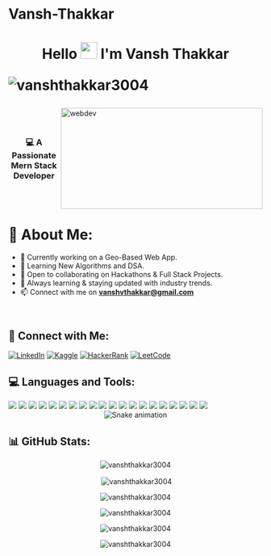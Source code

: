 
# Vansh-Thakkar
<h1 align="center">
    Hello
    <img src="https://media.giphy.com/media/hvRJCLFzcasrR4ia7z/giphy.gif" height="33px" width="33px">
    I'm <b>Vansh Thakkar</b>
    <p align="left"> <img src="https://komarev.com/ghpvc/?username=vanshthakkar3004&label=Profile%20views&color=0e75b6&style=flat" alt="vanshthakkar3004" /> </p>
</h1>
<img align="right" alt="webdev" height="200" width="400"src="https://media1.tenor.com/m/zzntm2_9B3gAAAAd/hacker.gif">
<br>
<br>
<h3 align="center">💻 A Passionate Mern Stack Developer</h3>
    <br>
    <br>

# 🌟 About Me:
- 🔭 Currently working on a Geo-Based Web App.
- 🌱 Learning New Algorithms and DSA.
- 👯 Open to collaborating on Hackathons & Full Stack Projects.
- 🚀 Always learning & staying updated with industry trends.
- 📫 Connect with me on **vanshvthakkar@gmail.com**
<br>

## 🔗 Connect with Me:
[![LinkedIn](https://img.shields.io/badge/-LinkedIn-0077B5?style=for-the-badge&logo=linkedin&logoColor=white)](https://www.linkedin.com/in/vansh-thakkar-9683472a4)
[![Kaggle](https://img.shields.io/badge/-Kaggle-20BEFF?style=for-the-badge&logo=Kaggle&logoColor=white)](https://www.kaggle.com/vanshthakkar3090)
[![HackerRank](https://img.shields.io/badge/-HackerRank-00EA64?style=for-the-badge&logo=HackerRank&logoColor=white)](https://www.hackerrank.com/profile/vanshvthakkar)
[![LeetCode](https://img.shields.io/badge/-LeetCode-FFA116?style=for-the-badge&logo=LeetCode&logoColor=white)](https://leetcode.com/u/MysteryWolf_638363/)
## 💻 Languages and Tools:

<div>
<img src="https://img.shields.io/badge/Java-%23ED8B00.svg?logo=openjdk&logoColor=white">
  <img src="https://img.shields.io/badge/-JavaScript-F7DF1E?style=flat-square&logo=javascript&logoColor=black">
  <img src="https://img.shields.io/badge/-Python-3776AB?style=flat-square&logo=python&logoColor=white">
  <img src="https://img.shields.io/badge/-React-61DAFB?style=flat-square&logo=react&logoColor=black">
  <img src="https://img.shields.io/badge/-Git-F05032?style=flat-square&logo=git&logoColor=white">
    <img src="https://img.shields.io/badge/Node.js-6DA55F?logo=node.js&logoColor=white">
    <img src="https://img.shields.io/badge/Ubuntu-E95420?logo=ubuntu&logoColor=white">
    <img src="https://img.shields.io/badge/C-00599C?logo=c&logoColor=white">
    <img src="https://img.shields.io/badge/C++-%2300599C.svg?logo=c%2B%2B&logoColor=white">
     <img src="https://img.shields.io/badge/HTML-%23E34F26.svg?logo=html5&logoColor=white">
    <img src="https://img.shields.io/badge/CSS-639?logo=css&logoColor=fff">
    <img src="https://img.shields.io/badge/R-%23276DC3.svg?logo=r&logoColor=white">
    <img src="https://img.shields.io/badge/Ruby-%23CC342D.svg?&logo=ruby&logoColor=white">
    <img src="https://img.shields.io/badge/Sass-C69?logo=sass&logoColor=fff">
    <img src="https://img.shields.io/badge/Scratch-4D97FF?logo=scratch&logoColor=fff">
  <img src="https://img.shields.io/badge/MongoDB-%234ea94b.svg?logo=mongodb&logoColor=white">
   <img src="https://custom-icon-badges.demolab.com/badge/Power%20BI-F1C912?logo=power-bi&logoColor=fff">
    <img src="https://img.shields.io/badge/Canva-%2300C4CC.svg?&logo=Canva&logoColor=white">
    <img src="https://img.shields.io/badge/JSON-000?logo=json&logoColor=fff">
     <img src="https://img.shields.io/badge/TypeScript-3178C6?logo=typescript&logoColor=fff">
     </div>

<!-- Snake Game Repo View -->

<div align="center">
  <img src="https://profile-readme-generator.com/assets/snake.svg" alt="Snake animation" />
</div>

## 📊 GitHub Stats:

<div align="center">

<p><img align="center" src="http://github-profile-summary-cards.vercel.app/api/cards/profile-details?username=VanshThakkar3004&theme=ocean_dark" alt="vanshthakkar3004" /></p>
<p>&nbsp;<img align="center" src="http://github-profile-summary-cards.vercel.app/api/cards/stats?username=VanshThakkar3004&theme=ocean_dark" alt="vanshthakkar3004" /></p>
<p><img align="center" src="http://github-profile-summary-cards.vercel.app/api/cards/productive-time?username=VanshThakkar3004&theme=ocean_dark&utcOffset=8" alt="vanshthakkar3004" /></p>
<p><img align="center" src="http://github-profile-summary-cards.vercel.app/api/cards/most-commit-language?username=VanshThakkar3004&theme=ocean_dark" alt="vanshthakkar3004" /></p>
<p><img align="center" src="http://github-profile-summary-cards.vercel.app/api/cards/repos-per-language?username=VanshThakkar3004&theme=ocean_dark" alt="vanshthakkar3004" /></p>
<p><img align="center" src="https://github-readme-streak-stats.herokuapp.com/?user=vanshthakkar3004&" alt="vanshthakkar3004" /></p>


